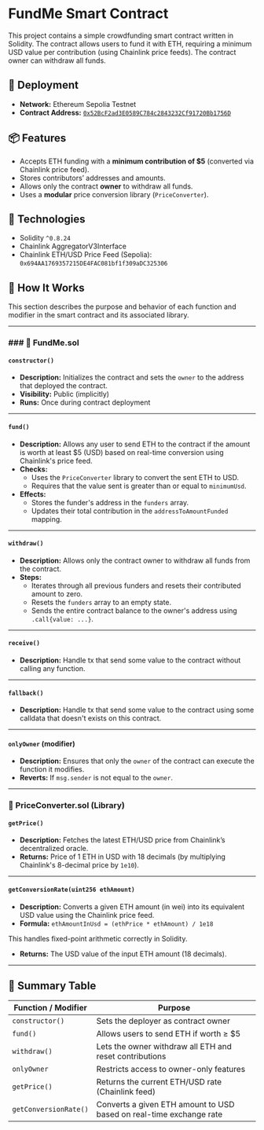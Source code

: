 # FundMe Smart Contract

This project contains a simple crowdfunding smart contract written in Solidity. The contract allows users to fund it with ETH, requiring a minimum USD value per contribution (using Chainlink price feeds). The contract owner can withdraw all funds.

## 📍 Deployment

- **Network:** Ethereum Sepolia Testnet
- **Contract Address:** [`0x52BcF2ad3E0589C784c2843232Cf91720Bb1756D`](https://sepolia.etherscan.io/address/0x52BcF2ad3E0589C784c2843232Cf91720Bb1756D)

## 📦 Features

- Accepts ETH funding with a **minimum contribution of $5** (converted via Chainlink price feed).
- Stores contributors’ addresses and amounts.
- Allows only the contract **owner** to withdraw all funds.
- Uses a **modular** price conversion library (`PriceConverter`).

## 🔧 Technologies

- Solidity `^0.8.24`
- Chainlink AggregatorV3Interface
- Chainlink ETH/USD Price Feed (Sepolia): `0x694AA1769357215DE4FAC081bf1f309aDC325306`

## 🧠 How It Works

This section describes the purpose and behavior of each function and modifier in the smart contract and its associated library.

---

### ### 🧾 FundMe.sol

#### `constructor()`
- **Description:** Initializes the contract and sets the `owner` to the address that deployed the contract.
- **Visibility:** Public (implicitly)
- **Runs:** Once during contract deployment

---

#### `fund()`
- **Description:** Allows any user to send ETH to the contract if the amount is worth at least $5 (USD) based on real-time conversion using Chainlink's price feed.
- **Checks:**
  - Uses the `PriceConverter` library to convert the sent ETH to USD.
  - Requires that the value sent is greater than or equal to `minimumUsd`.
- **Effects:**
  - Stores the funder's address in the `funders` array.
  - Updates their total contribution in the `addressToAmountFunded` mapping.

---

#### `withdraw()`
- **Description:** Allows only the contract owner to withdraw all funds from the contract.
- **Steps:**
  - Iterates through all previous funders and resets their contributed amount to zero.
  - Resets the `funders` array to an empty state.
  - Sends the entire contract balance to the owner's address using `.call{value: ...}`.
 
---

#### `receive()`
- **Description:** Handle tx that send some value to the contract without calling any function.

---

#### `fallback()`
- **Description:** Handle tx that send some value to the contract using some calldata that doesn't exists on this contract.

---

#### `onlyOwner` (modifier)
- **Description:** Ensures that only the `owner` of the contract can execute the function it modifies.
- **Reverts:** If `msg.sender` is not equal to the `owner`.

---

### 🧮 PriceConverter.sol (Library)

#### `getPrice()`
- **Description:** Fetches the latest ETH/USD price from Chainlink’s decentralized oracle.
- **Returns:** Price of 1 ETH in USD with 18 decimals (by multiplying Chainlink's 8-decimal price by `1e10`).

---

#### `getConversionRate(uint256 ethAmount)`
- **Description:** Converts a given ETH amount (in wei) into its equivalent USD value using the Chainlink price feed.
- **Formula:** `ethAmountInUsd = (ethPrice * ethAmount) / 1e18`

This handles fixed-point arithmetic correctly in Solidity.
- **Returns:** The USD value of the input ETH amount (18 decimals).

---

## 📌 Summary Table

| Function / Modifier       | Purpose                                                                 |
|---------------------------|-------------------------------------------------------------------------|
| `constructor()`           | Sets the deployer as contract owner                                     |
| `fund()`                  | Allows users to send ETH if worth ≥ $5                                 |
| `withdraw()`              | Lets the owner withdraw all ETH and reset contributions                 |
| `onlyOwner`               | Restricts access to owner-only features                                 |
| `getPrice()`              | Returns the current ETH/USD rate (Chainlink feed)                       |
| `getConversionRate()`     | Converts a given ETH amount to USD based on real-time exchange rate     |
